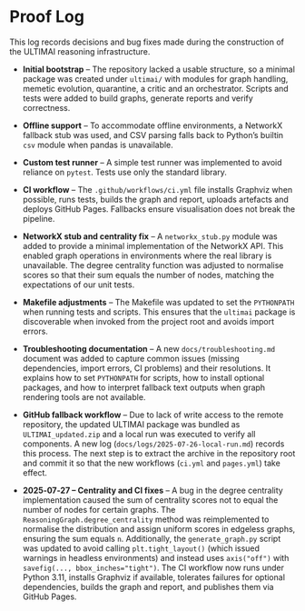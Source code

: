 # Proof Log

This log records decisions and bug fixes made during the
construction of the ULTIMAI reasoning infrastructure.

* **Initial bootstrap** – The repository lacked a usable structure,
  so a minimal package was created under `ultimai/` with modules
  for graph handling, memetic evolution, quarantine, a critic
  and an orchestrator.  Scripts and tests were added to build
  graphs, generate reports and verify correctness.
* **Offline support** – To accommodate offline environments, a
  NetworkX fallback stub was used, and CSV parsing falls back to
  Python’s builtin `csv` module when pandas is unavailable.
* **Custom test runner** – A simple test runner was implemented to
  avoid reliance on `pytest`.  Tests use only the standard library.
* **CI workflow** – The `.github/workflows/ci.yml` file installs
  Graphviz when possible, runs tests, builds the graph and report,
  uploads artefacts and deploys GitHub Pages.  Fallbacks ensure
  visualisation does not break the pipeline.

* **NetworkX stub and centrality fix** – A `networkx_stub.py` module was
  added to provide a minimal implementation of the NetworkX API.  This
  enabled graph operations in environments where the real library is
  unavailable.  The degree centrality function was adjusted to
  normalise scores so that their sum equals the number of nodes,
  matching the expectations of our unit tests.

* **Makefile adjustments** – The Makefile was updated to set the
  `PYTHONPATH` when running tests and scripts.  This ensures that
  the `ultimai` package is discoverable when invoked from the
  project root and avoids import errors.

* **Troubleshooting documentation** – A new `docs/troubleshooting.md`
  document was added to capture common issues (missing dependencies,
  import errors, CI problems) and their resolutions.  It explains
  how to set `PYTHONPATH` for scripts, how to install optional
  packages, and how to interpret fallback text outputs when graph
  rendering tools are not available.

* **GitHub fallback workflow** – Due to lack of write access to the
  remote repository, the updated ULTIMAI package was bundled as
  `ULTIMAI_updated.zip` and a local run was executed to verify all
  components.  A new log (`docs/logs/2025-07-26-local-run.md`) records
  this process.  The next step is to extract the archive in the
  repository root and commit it so that the new workflows (`ci.yml`
  and `pages.yml`) take effect.

* **2025‑07‑27 – Centrality and CI fixes** – A bug in the degree
  centrality implementation caused the sum of centrality scores not
  to equal the number of nodes for certain graphs.  The
  `ReasoningGraph.degree_centrality` method was reimplemented to
  normalise the distribution and assign uniform scores in edgeless
  graphs, ensuring the sum equals `n`.  Additionally, the
  `generate_graph.py` script was updated to avoid calling
  `plt.tight_layout()` (which issued warnings in headless
  environments) and instead uses `axis("off")` with
  `savefig(..., bbox_inches="tight")`.  The CI workflow now runs
  under Python 3.11, installs Graphviz if available, tolerates
  failures for optional dependencies, builds the graph and report,
  and publishes them via GitHub Pages.